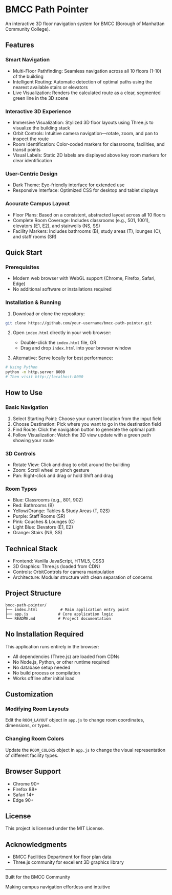 # BMCC Path Pointer

An interactive 3D floor navigation system for BMCC (Borough of Manhattan Community College).

## Features

### Smart Navigation
- Multi-Floor Pathfinding: Seamless navigation across all 10 floors (1-10) of the building
- Intelligent Routing: Automatic detection of optimal paths using the nearest available stairs or elevators
- Live Visualization: Renders the calculated route as a clear, segmented green line in the 3D scene

### Interactive 3D Experience
- Immersive Visualization: Stylized 3D floor layouts using Three.js to visualize the building stack
- Orbit Controls: Intuitive camera navigation—rotate, zoom, and pan to inspect the route
- Room Identification: Color-coded markers for classrooms, facilities, and transit points
- Visual Labels: Static 2D labels are displayed above key room markers for clear identification

### User-Centric Design
- Dark Theme: Eye-friendly interface for extended use
- Responsive Interface: Optimized CSS for desktop and tablet displays

### Accurate Campus Layout
- Floor Plans: Based on a consistent, abstracted layout across all 10 floors
- Complete Room Coverage: Includes classrooms (e.g., 501, 1001), elevators (E1, E2), and stairwells (NS, SS)
- Facility Markers: Includes bathrooms (B), study areas (T), lounges (C), and staff rooms (SR)

## Quick Start

### Prerequisites
- Modern web browser with WebGL support (Chrome, Firefox, Safari, Edge)
- No additional software or installations required

### Installation & Running
1. Download or clone the repository:
```bash
git clone https://github.com/your-username/bmcc-path-pointer.git
```

2. Open `index.html` directly in your web browser:
   - Double-click the `index.html` file, OR
   - Drag and drop `index.html` into your browser window

3. Alternative: Serve locally for best performance:
```bash
# Using Python
python -m http.server 8000
# Then visit http://localhost:8000
```

## How to Use

### Basic Navigation
1. Select Starting Point: Choose your current location from the input field
2. Choose Destination: Pick where you want to go in the destination field
3. Find Route: Click the navigation button to generate the optimal path
4. Follow Visualization: Watch the 3D view update with a green path showing your route

### 3D Controls
- Rotate View: Click and drag to orbit around the building
- Zoom: Scroll wheel or pinch gesture
- Pan: Right-click and drag or hold Shift and drag

### Room Types
- Blue: Classrooms (e.g., 801, 902)
- Red: Bathrooms (B)
- Yellow/Orange: Tables & Study Areas (T, 02S)
- Purple: Staff Rooms (SR)
- Pink: Couches & Lounges (C)
- Light Blue: Elevators (E1, E2)
- Orange: Stairs (NS, SS)

## Technical Stack

- Frontend: Vanilla JavaScript, HTML5, CSS3
- 3D Graphics: Three.js (loaded from CDN)
- Controls: OrbitControls for camera manipulation
- Architecture: Modular structure with clean separation of concerns

## Project Structure

```
bmcc-path-pointer/
├── index.html          # Main application entry point
├── app.js             # Core application logic
└── README.md          # Project documentation
```

## No Installation Required

This application runs entirely in the browser:
- All dependencies (Three.js) are loaded from CDNs
- No Node.js, Python, or other runtime required
- No database setup needed
- No build process or compilation
- Works offline after initial load

## Customization

### Modifying Room Layouts
Edit the `ROOM_LAYOUT` object in `app.js` to change room coordinates, dimensions, or types.

### Changing Room Colors
Update the `ROOM_COLORS` object in `app.js` to change the visual representation of different facility types.

## Browser Support

- Chrome 90+
- Firefox 88+
- Safari 14+
- Edge 90+

## License

This project is licensed under the MIT License.

## Acknowledgments

- BMCC Facilities Department for floor plan data
- Three.js community for excellent 3D graphics library

---

Built for the BMCC Community

Making campus navigation effortless and intuitive
